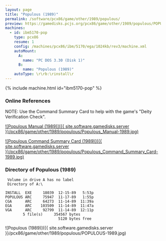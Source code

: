 ```yaml
---
layout: page
title: "Populous (1989)"
permalink: /software/pcx86/game/other/1989/populous/
preview: https://gamedisks.pcjs.org/pcx86/game/other/1989/populous/POPULOUS-1989.jpg
machines:
  - id: ibm5170-pop
    type: pcx86
    resume: 1
    config: /machines/pcx86/ibm/5170/ega/1024kb/rev3/machine.xml
    autoMount:
      A:
        name: "PC DOS 3.30 (Disk 1)"
      B:
        name: "Populous (1989)"
    autoType: \r\rb:\rinstall\r
---
```


{% include machine.html id="ibm5170-pop" %}

### Online References

NOTE: Use the Command Summary Card to help with the game's "Deity Verification Check".

[![Populous Manual (1989)]({{ site.software.gamedisks.server }}/pcx86/game/other/1989/populous/Populous_Manual-1989.jpg)](https://archive.org/details/populous-manual)

[![Populous Command Summary Card (1989)]({{ site.software.gamedisks.server }}/pcx86/game/other/1989/populous/Populous_Command_Summary_Card-1989.jpg)](https://archive.org/details/popccskuifdhg)

### Directory of Populous (1989)

     Volume in drive A has no label
     Directory of A:\

    INSTALL  EXE     18039  12-15-89   5:53p
    POPULOUS ARC     75947  11-17-89   1:55p
    CGA      ARC     64273  11-14-89  11:39a
    EGA      ARC    103509  11-14-89  11:47a
    VGA      ARC     92799  11-14-89  12:11p
            5 file(s)     354567 bytes
                            5120 bytes free

![Populous (1989)]({{ site.software.gamedisks.server }}/pcx86/game/other/1989/populous/POPULOUS-1989.jpg)
